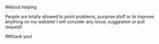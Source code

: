 #About helping

People are totally allowed to point problems, purpose stuff or to improve anything on my website! I will consider any issue, suggestion or pull request!

##thank you!
